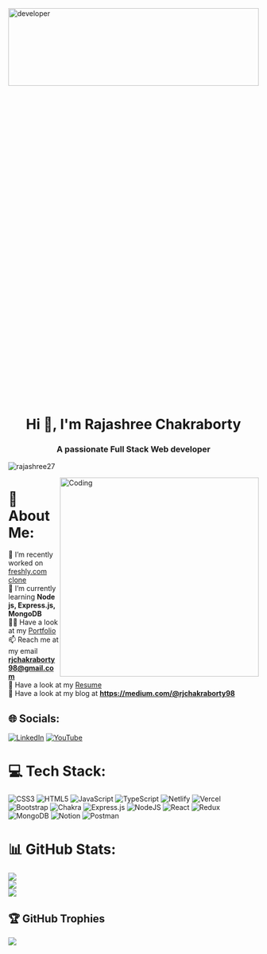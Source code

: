 <img align="center" alt="developer" width="100%" height="20%" src="https://media.giphy.com/media/L1R1tvI9svkIWwpVYr/giphy.gif">
<h1 align="center">Hi 👋, I'm Rajashree Chakraborty</h1>
<h3 align="center">A passionate Full Stack Web developer</h3>



<p align="left"> <img src="https://komarev.com/ghpvc/?username=rajashree27&label=Profile%20views&color=0e75b6&style=flat" alt="rajashree27" /> </p>

<img align="right" alt="Coding" width="400" src="https://images.unsplash.com/photo-1542831371-29b0f74f9713?ixlib=rb-1.2.1&ixid=MnwxMjA3fDB8MHxwaG90by1wYWdlfHx8fGVufDB8fHx8&auto=format&fit=crop&w=1170&q=80">

# 💫 About Me:
🔭 I’m recently worked on [freshly.com clone](https://freshly-clone-flame.vercel.app/)<br>🌱 I’m currently learning **Node js, Express.js, MongoDB**<br>👨‍💻 Have a look at my [Portfolio](https://portfolio-rajashree-chakraborty.vercel.app/)<br>📫 Reach me at my email **rjchakraborty98@gmail.com**<br>📄 Have a look at my [Resume](https://drive.google.com/file/d/1-1lm6RTQewyIkHLPUqXcB6EV_Oneqn9M/view?usp=sharing)<br>📖 Have a look at my blog at **https://medium.com/@rjchakraborty98**


## 🌐 Socials:
[![LinkedIn](https://img.shields.io/badge/LinkedIn-%230077B5.svg?logo=linkedin&logoColor=white)](https://www.linkedin.com/in/rajashree-chakraborty-715a631b8) [![YouTube](https://img.shields.io/badge/YouTube-%23FF0000.svg?logo=YouTube&logoColor=white)](https://www.youtube.com/channel/UC4X_hDzbhY88Ntk3uHyZvow) 

# 💻 Tech Stack:
![CSS3](https://img.shields.io/badge/css3-%231572B6.svg?style=for-the-badge&logo=css3&logoColor=white) ![HTML5](https://img.shields.io/badge/html5-%23E34F26.svg?style=for-the-badge&logo=html5&logoColor=white) ![JavaScript](https://img.shields.io/badge/javascript-%23323330.svg?style=for-the-badge&logo=javascript&logoColor=%23F7DF1E) ![TypeScript](https://img.shields.io/badge/typescript-%23007ACC.svg?style=for-the-badge&logo=typescript&logoColor=white) ![Netlify](https://img.shields.io/badge/netlify-%23000000.svg?style=for-the-badge&logo=netlify&logoColor=#00C7B7) ![Vercel](https://img.shields.io/badge/vercel-%23000000.svg?style=for-the-badge&logo=vercel&logoColor=white) ![Bootstrap](https://img.shields.io/badge/bootstrap-%23563D7C.svg?style=for-the-badge&logo=bootstrap&logoColor=white) ![Chakra](https://img.shields.io/badge/chakra-%234ED1C5.svg?style=for-the-badge&logo=chakraui&logoColor=white) ![Express.js](https://img.shields.io/badge/express.js-%23404d59.svg?style=for-the-badge&logo=express&logoColor=%2361DAFB) ![NodeJS](https://img.shields.io/badge/node.js-6DA55F?style=for-the-badge&logo=node.js&logoColor=white) ![React](https://img.shields.io/badge/react-%2320232a.svg?style=for-the-badge&logo=react&logoColor=%2361DAFB) ![Redux](https://img.shields.io/badge/redux-%23593d88.svg?style=for-the-badge&logo=redux&logoColor=white) ![MongoDB](https://img.shields.io/badge/MongoDB-%234ea94b.svg?style=for-the-badge&logo=mongodb&logoColor=white) ![Notion](https://img.shields.io/badge/Notion-%23000000.svg?style=for-the-badge&logo=notion&logoColor=white) ![Postman](https://img.shields.io/badge/Postman-FF6C37?style=for-the-badge&logo=postman&logoColor=white)
# 📊 GitHub Stats:
![](https://github-readme-stats.vercel.app/api?username=rajashree27&theme=dark&hide_border=false&include_all_commits=true&count_private=true)<br/>
![](https://github-readme-streak-stats.herokuapp.com/?user=rajashree27&theme=dark&hide_border=false)<br/>
![](https://github-readme-stats.vercel.app/api/top-langs/?username=rajashree27&theme=dark&hide_border=false&include_all_commits=true&count_private=true&layout=compact)

## 🏆 GitHub Trophies
![](https://github-profile-trophy.vercel.app/?username=rajashree27&theme=radical&no-frame=false&no-bg=true&margin-w=4)

